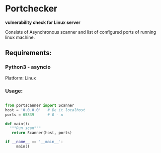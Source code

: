 # Portchecker

**vulnerability check for Linux server**

Consists of Asynchronous scanner and list of configured ports of running linux machine.

## Requirements: 
### Python3 - asyncio

Platform: Linux

### Usage:

```python

from portscanner import Scanner
host = '0.0.0.0'   # Be it localhost
ports = 65839      # 0 - n

def main():
  """Run scan"""
   return Scanner(host, ports)

if __name__ == '__main__':
     main()
   ```
